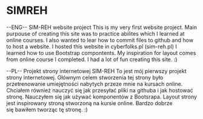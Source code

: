 # SIMREH
--ENG--
SIM-REH website project
This is my very first website project. 
Main purpouse of creating this site was to practice abilites which I learned at online courses. 
I also wanted to lear how to commit files to github and how to host a website.
I hosted this website in cyberfolks.pl (sim-reh.pl) 
I learned how to use Bootstrap compontents. My inspiration for layout comes from online course I completed. 
I had a lot of fun creating this site. :)

--PL--
Projekt strony internetowej SIM-REH
To jest mój pierwszy projekt strony internetowej.
Głównym celem stworzenia tej strony było przetrenowanie umiejętności nabytych przeze mnie na kursach online.
Chciałem również nauczyć się jak przesyłać pliki na githuba i jak hostować stronę. 
Nauczyłem się jak używać komponentów z Bootsrapa. Layout strony jest inspirowany stroną stworzoną na kursie online. 
Bardzo dobrze się bawiłem tworząc tę stronę. :) 
